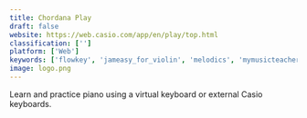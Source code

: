 ```yaml
---
title: Chordana Play
draft: false 
website: https://web.casio.com/app/en/play/top.html
classification: ['']
platform: ['Web']
keywords: ['flowkey', 'jameasy_for_violin', 'melodics', 'mymusicteacher', 'piano_academy', 'pianu', 'simply_piano']
image: logo.png
---
```

Learn and practice piano using a virtual keyboard or external Casio keyboards.